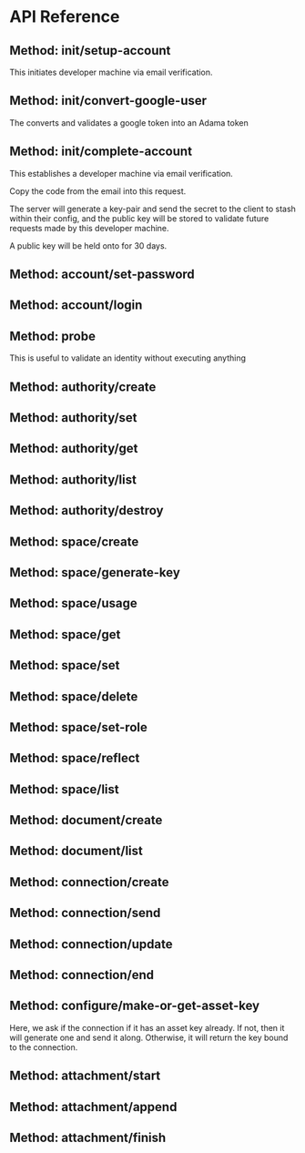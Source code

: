 # API Reference 

## Method: init/setup-account
This initiates developer machine via email verification.

## Method: init/convert-google-user
The converts and validates a google token into an Adama token

## Method: init/complete-account
This establishes a developer machine via email verification.

Copy the code from the email into this request.

The server will generate a key-pair and send the secret to the client to stash within their config, and the
public key will be stored to validate future requests made by this developer machine.

A public key will be held onto for 30 days.

## Method: account/set-password


## Method: account/login


## Method: probe
This is useful to validate an identity without executing anything

## Method: authority/create


## Method: authority/set


## Method: authority/get


## Method: authority/list


## Method: authority/destroy


## Method: space/create


## Method: space/generate-key


## Method: space/usage


## Method: space/get


## Method: space/set


## Method: space/delete


## Method: space/set-role


## Method: space/reflect


## Method: space/list


## Method: document/create


## Method: document/list


## Method: connection/create


## Method: connection/send


## Method: connection/update


## Method: connection/end


## Method: configure/make-or-get-asset-key
Here, we ask if the connection if it has an asset key already.
If not, then it will generate one and send it along.
Otherwise, it will return the key bound to the connection.

## Method: attachment/start


## Method: attachment/append


## Method: attachment/finish



